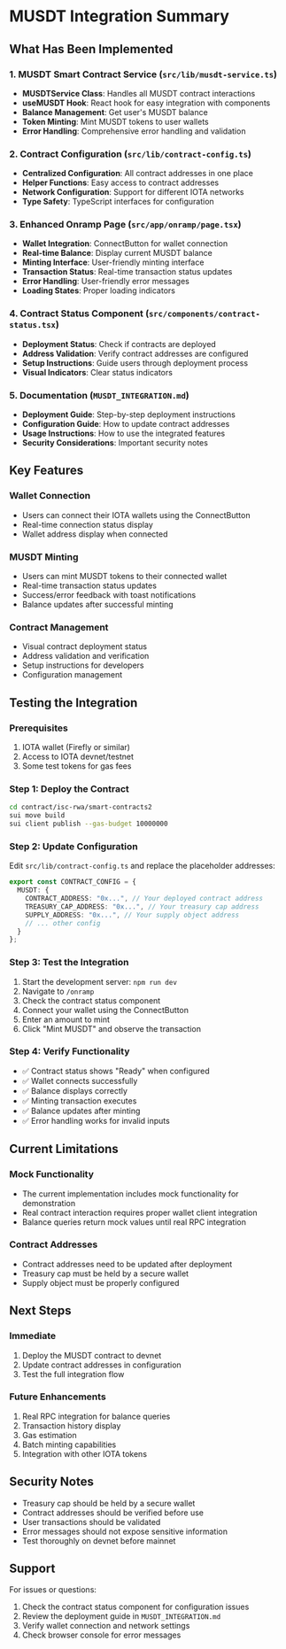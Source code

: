 # MUSDT Integration Summary

## What Has Been Implemented

### 1. MUSDT Smart Contract Service (`src/lib/musdt-service.ts`)
- **MUSDTService Class**: Handles all MUSDT contract interactions
- **useMUSDT Hook**: React hook for easy integration with components
- **Balance Management**: Get user's MUSDT balance
- **Token Minting**: Mint MUSDT tokens to user wallets
- **Error Handling**: Comprehensive error handling and validation

### 2. Contract Configuration (`src/lib/contract-config.ts`)
- **Centralized Configuration**: All contract addresses in one place
- **Helper Functions**: Easy access to contract addresses
- **Network Configuration**: Support for different IOTA networks
- **Type Safety**: TypeScript interfaces for configuration

### 3. Enhanced Onramp Page (`src/app/onramp/page.tsx`)
- **Wallet Integration**: ConnectButton for wallet connection
- **Real-time Balance**: Display current MUSDT balance
- **Minting Interface**: User-friendly minting interface
- **Transaction Status**: Real-time transaction status updates
- **Error Handling**: User-friendly error messages
- **Loading States**: Proper loading indicators

### 4. Contract Status Component (`src/components/contract-status.tsx`)
- **Deployment Status**: Check if contracts are deployed
- **Address Validation**: Verify contract addresses are configured
- **Setup Instructions**: Guide users through deployment process
- **Visual Indicators**: Clear status indicators

### 5. Documentation (`MUSDT_INTEGRATION.md`)
- **Deployment Guide**: Step-by-step deployment instructions
- **Configuration Guide**: How to update contract addresses
- **Usage Instructions**: How to use the integrated features
- **Security Considerations**: Important security notes

## Key Features

### Wallet Connection
- Users can connect their IOTA wallets using the ConnectButton
- Real-time connection status display
- Wallet address display when connected

### MUSDT Minting
- Users can mint MUSDT tokens to their connected wallet
- Real-time transaction status updates
- Success/error feedback with toast notifications
- Balance updates after successful minting

### Contract Management
- Visual contract deployment status
- Address validation and verification
- Setup instructions for developers
- Configuration management

## Testing the Integration

### Prerequisites
1. IOTA wallet (Firefly or similar)
2. Access to IOTA devnet/testnet
3. Some test tokens for gas fees

### Step 1: Deploy the Contract
```bash
cd contract/isc-rwa/smart-contracts2
sui move build
sui client publish --gas-budget 10000000
```

### Step 2: Update Configuration
Edit `src/lib/contract-config.ts` and replace the placeholder addresses:
```typescript
export const CONTRACT_CONFIG = {
  MUSDT: {
    CONTRACT_ADDRESS: "0x...", // Your deployed contract address
    TREASURY_CAP_ADDRESS: "0x...", // Your treasury cap address
    SUPPLY_ADDRESS: "0x...", // Your supply object address
    // ... other config
  }
};
```

### Step 3: Test the Integration
1. Start the development server: `npm run dev`
2. Navigate to `/onramp`
3. Check the contract status component
4. Connect your wallet using the ConnectButton
5. Enter an amount to mint
6. Click "Mint MUSDT" and observe the transaction

### Step 4: Verify Functionality
- ✅ Contract status shows "Ready" when configured
- ✅ Wallet connects successfully
- ✅ Balance displays correctly
- ✅ Minting transaction executes
- ✅ Balance updates after minting
- ✅ Error handling works for invalid inputs

## Current Limitations

### Mock Functionality
- The current implementation includes mock functionality for demonstration
- Real contract interaction requires proper wallet client integration
- Balance queries return mock values until real RPC integration

### Contract Addresses
- Contract addresses need to be updated after deployment
- Treasury cap must be held by a secure wallet
- Supply object must be properly configured

## Next Steps

### Immediate
1. Deploy the MUSDT contract to devnet
2. Update contract addresses in configuration
3. Test the full integration flow

### Future Enhancements
1. Real RPC integration for balance queries
2. Transaction history display
3. Gas estimation
4. Batch minting capabilities
5. Integration with other IOTA tokens

## Security Notes

- Treasury cap should be held by a secure wallet
- Contract addresses should be verified before use
- User transactions should be validated
- Error messages should not expose sensitive information
- Test thoroughly on devnet before mainnet

## Support

For issues or questions:
1. Check the contract status component for configuration issues
2. Review the deployment guide in `MUSDT_INTEGRATION.md`
3. Verify wallet connection and network settings
4. Check browser console for error messages 